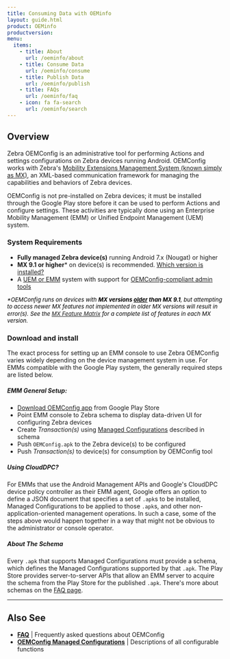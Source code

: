 ```yaml
---
title: Consuming Data with OEMinfo
layout: guide.html
product: OEMinfo
productversion:
menu:
  items:
    - title: About
      url: /oeminfo/about
    - title: Consume Data
      url: /oeminfo/consume
    - title: Publish Data
      url: /oeminfo/publish
    - title: FAQs
      url: /oeminfo/faq
    - icon: fa fa-search
      url: /oeminfo/search
---
```


## Overview

Zebra OEMConfig is an administrative tool for performing Actions and settings configurations on Zebra devices running Android. OEMConfig works with Zebra's [Mobility Extensions Management System (known simply as MX)](/mx/overview), an XML-based communication framework for managing the capabilities and behaviors of Zebra devices. 

OEMConfig is not pre-installed on Zebra devices; it must be installed through the Google Play store before it can be used to perform Actions and configure settings. These activities are typically done using an Enterprise Mobility Management (EMM) or Unified Endpoint Management (UEM) system.

### System Requirements

* **Fully managed Zebra device(s)** running Android 7.x (Nougat) or higher
* **MX 9.1 or higher*** on device(s) is recommended. [Which version is installed?](/mx/mx-version-on-device)
* A [UEM or EMM](../faq/#qwhatsauem) system with support for [OEMConfig-compliant admin tools](../faq)

<i><font size="2" color="black"> &#42;OEMConfig runs on devices with **MX versions <u>older</u> than MX 9.1**, but attempting to access newer MX features not implemented in older MX versions will result in error(s).</font></i>
<i><font size="2" color="black"> See the [MX Feature Matrix](/mx) for a complete list of features in each MX version.</font></i>

<!-- 
&#42;_The OEMConfig app runs on devices with **MX versions <u>older</u> than 9.1**. However, attempting to access newer MX features not implemented in older MX versions will result in error(s). See the [MX Feature Matrix](/mx) for a complete list of features in each MX version_. 
 -->
### Download and install
The exact process for setting up an EMM console to use Zebra OEMConfig varies widely depending on the device management system in use. For EMMs compatible with the Google Play system, the generally required steps are listed below. 

##### EMM General Setup:
* [Download OEMConfig app](https://play.google.com/store/apps/details?id=com.zebra.oemconfig.common&hl=en_US) from Google Play Store  
* Point EMM console to Zebra schema to display data-driven UI for configuring Zebra devices
* Create *Transaction(s)* using [Managed Configurations](../mc) described in schema
* Push `OEMConfig.apk` to the Zebra device(s) to be configured
* Push *Transaction(s)* to device(s) for consumption by OEMConfig tool

##### Using CloudDPC? 
For EMMs that use the Android Management APIs and Google's CloudDPC device policy controller as their EMM agent, Google offers an option to define a JSON document that specifies a set of `.apk`s to be installed, Managed Configurations to be applied to those `.apk`s, and other non-application-oriented management operations. In such a case, some of the steps above would happen together in a way that might not be obvious to the administrator or console operator.

##### About The Schema
Every `.apk` that supports Managed Configurations must provide a schema, which defines the Managed Configurations supported by that `.apk`. The Play Store provides server-to-server APIs that allow an EMM server to acquire the schema from the Play Store for the published `.apk`. There's more about schemas on the [FAQ page](../faq).

<!-- ##### Other EMMs; AOSP, GMS-restricted Devices
1. Download OEMConfig from the [Zebra Support Portal](http://zebra.com/support); the Zebra schema and other required files are automatically included. 
3. Push `OEMConfig.apk` to the Zebra device(s) to be configured.
4. Point the EMM to the Zebra schema to display the Zebra data-driven UI for configuring Zebra devices. 
5. Create *Transaction(s)* using the [Managed Configurations](../mc) described in the Zebra schema.
6. Push *Transaction(s)* to device(s). 
 -->
-----

## Also See

* **[FAQ](../faq)** | Frequently asked questions about OEMConfig 
* **[OEMConfig Managed Configurations](../mc)** | Descriptions of all configurable functions

<!-- 

**Managed Configurations can**:

* Be defined and published by any application developer. 
* Be used by an app to configure its own settings. 
* Be used by an EMM agent **<u>to configure device settings</u>**. 
* Be discovered and acted upon by an EMM agent or server.
* Be used by an EMM Server through its EMM agent and a data-driven UI.


**<u>The major advantage of the [AEDO+ZMC](../port/#unsigneddodaagentzmc) method is universality</u>; it allows a single agent to work with <u>any</u> Android device in the future**, regardless of brand. In the past, EMM vendors were required to develop and maintain multiple agents to support the proprietary management mechanisms required for each brand of device they chose to target. 

<img alt="image" style="height:350px" src="../port/timeline.jpg"/>
_Click image to enlarge_. 
<br>

> **IMPORTANT NOTES**: <br>
* **Zebra devices running Android 7.x Nougat and 8.x Oreo support DA <u>and</u> DO agents**.
* **Agents for Oreo (and later) must be <u>unsigned</u>**; Zebra devices running Android 8.x and later do not support signed agents.
> * Porting options described in the EMMTK include features implemented in [MX 8.1 and MX 8.2](/mx) ([See function map](../functionmap)).
> * **Support for MX ends with Android 9.x Pie**; devices running Android Pie must use [unsigned DO/DA+ZMC](../port/#unsigneddodaagentzmc) agents.

MAYBE: 
Since the release of Android Enterprise, capabilities once accessible only through MX can now be controlled by an agent designated as a "Android Enterprise Device Owner" (AEDO) using standardized Android APIs. Functions not configurable through an Android API can be handled using OEMConfig, which interfaces with MX through the Android Managed Configuration mechanism. 

-->
